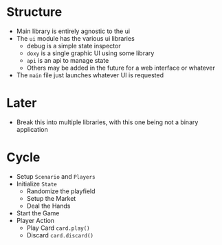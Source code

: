 # Structure
- Main library is entirely agnostic to the ui
- The `ui` module has the various ui libraries
  - debug is a simple state inspector
  - `doxy` is a single graphic UI using some library
  - `api` is an api to manage state
  - Others may be added in the future for a web interface or whatever
- The `main` file just launches whatever UI is requested

# Later
- Break this into multiple libraries, with this one being not a binary application

# Cycle
- Setup `Scenario` and `Players`
- Initialize `State`
  - Randomize the playfield
  - Setup the Market
  - Deal the Hands
- Start the Game
- Player Action
  - Play Card `card.play()`
  - Discard `card.discard()`
